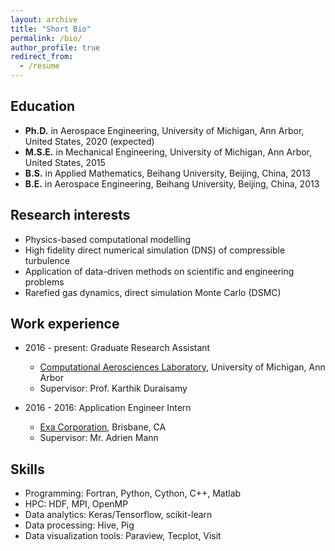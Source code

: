 ```yaml
---
layout: archive
title: "Short Bio"
permalink: /bio/
author_profile: true
redirect_from:
  - /resume
---
```


## Education

* __Ph.D.__ in Aerospace Engineering, University of Michigan, Ann Arbor, United States, 2020 (expected)
* __M.S.E.__ in Mechanical Engineering, University of Michigan, Ann Arbor, United States, 2015
* __B.S.__ in Applied Mathematics, Beihang University, Beijing, China, 2013
* __B.E.__ in Aerospace Engineering, Beihang University, Beijing, China, 2013


## Research interests

* Physics-based computational modelling 
* High fidelity direct numerical simulation (DNS) of compressible turbulence
* Application of data-driven methods on scientific and engineering problems
* Rarefied gas dynamics, direct simulation Monte Carlo (DSMC) 

## Work experience

* 2016 - present: Graduate Research Assistant
  * [Computational Aerosciences Laboratory](http://umich.edu/~caslab/), University of Michigan, Ann Arbor
  * Supervisor: Prof. Karthik Duraisamy

* 2016 - 2016: Application Engineer Intern
  * [Exa Corporation](https://www.exa.com/), Brisbane, CA 
  * Supervisor: Mr. Adrien Mann
  
## Skills

* Programming: Fortran, Python, Cython, C++, Matlab
* HPC: HDF, MPI, OpenMP
* Data analytics: Keras/Tensorflow, scikit-learn
* Data processing: Hive, Pig
* Data visualization tools: Paraview, Tecplot, Visit

